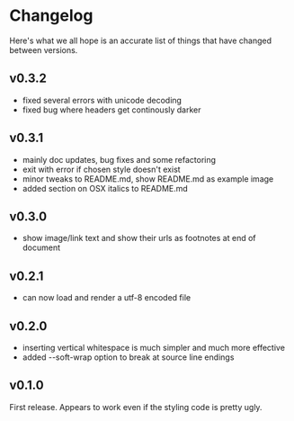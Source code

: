 # Changelog

Here's what we all hope is an accurate list of things that have changed
between versions.

## v0.3.2

* fixed several errors with unicode decoding
* fixed bug where headers get continously darker

## v0.3.1

* mainly doc updates, bug fixes and some refactoring
* exit with error if chosen style doesn't exist
* minor tweaks to README.md, show README.md as example image
* added section on OSX italics to README.md

## v0.3.0

* show image/link text and show their urls as footnotes at end of document

## v0.2.1

* can now load and render a utf-8 encoded file

## v0.2.0

* inserting vertical whitespace is much simpler and much more effective
* added --soft-wrap option to break at source line endings

## v0.1.0

First release. Appears to work even if the styling code is pretty ugly.
